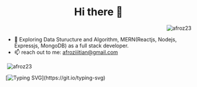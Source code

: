 <div>
     <h1 align="center">Hi there 👋</h1>
     <p align="right"> <img src="https://komarev.com/ghpvc/?username=afroz23&label=Profile%20views&color=0e75b6&style=flat" alt="afroz23" /> </p>
</div>  


- 🌱 Exploring Data Sturucture and Algorithm, MERN(Reactjs, Nodejs, Expressjs, MongoDB) as a full stack developer.
- 📫 reach out to me: afroziiitian@gmail.com

<p>&nbsp;<img align="center" src="https://github-readme-stats.vercel.app/api?username=afroz23&show_icons=true&locale=en" alt="afroz23" /></p>

<!--<p align="center"><img align="center" src="https://github-readme-streak-stats.herokuapp.com/?user=afroz23&" alt="afroz23" /></p>-->
[![Typing SVG](https://readme-typing-svg.herokuapp.com?color=FF69B4&center=true&vCenter=true&lines=Thanks+for+Visiting!)](https://git.io/typing-svg)
